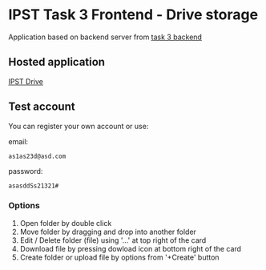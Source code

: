 # IPST Task 3 Frontend - Drive storage

Application based on backend server from [task 3 backend](https://github.com/X1STY/task-2-backend)

## Hosted application

[IPST Drive](https://iat39.devwonders.com)

## Test account

You can register your own account or use:

email: 
~~~
as1as23d@asd.com
~~~
password: 
~~~
asasddSs21321#
~~~

### Options

1. Open folder by double click
2. Move folder by dragging and drop into another folder
3. Edit / Delete folder (file) using '...' at top right of the card
4. Download file by pressing dowload icon at bottom right of the card
5. Create folder or upload file by options from '+Create' button
